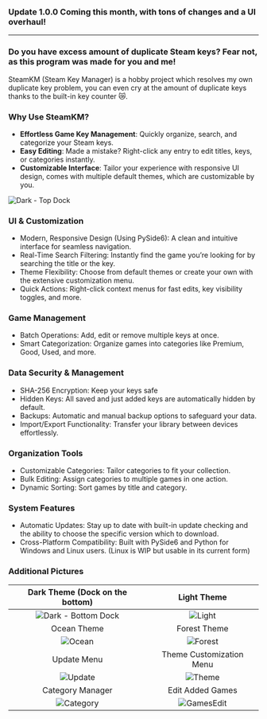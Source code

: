 ### Update 1.0.0 Coming this month, with tons of changes and a UI overhaul! ###
---
### Do you have excess amount of duplicate Steam keys? Fear not, as this program was made for you and me!
SteamKM (Steam Key Manager) is a hobby project which resolves my own duplicate key problem, you can even cry at the amount of duplicate keys thanks to the built-in key counter 😿. 

### Why Use SteamKM?
- **Effortless Game Key Management**: Quickly organize, search, and categorize your Steam keys.
- **Easy Editing**: Made a mistake? Right-click any entry to edit titles, keys, or categories instantly.
- **Customizable Interface**: Tailor your experience with responsive UI design, comes with multiple default themes, which are customizable by you.

![Dark - Top Dock](https://github.com/user-attachments/assets/442a0dc3-9c70-4de7-937f-4917cbd80503)

### **UI & Customization**
- Modern, Responsive Design (Using PySide6): A clean and intuitive interface for seamless navigation.
- Real-Time Search Filtering: Instantly find the game you’re looking for by searching the title or the key.
- Theme Flexibility: Choose from default themes or create your own with the extensive customization menu.
- Quick Actions: Right-click context menus for fast edits, key visibility toggles, and more.

### **Game Management**
- Batch Operations: Add, edit or remove multiple keys at once.
- Smart Categorization: Organize games into categories like Premium, Good, Used, and more.

### **Data Security & Management**
- SHA-256 Encryption: Keep your keys safe
- Hidden Keys: All saved and just added keys are automatically hidden by default.
- Backups: Automatic and manual backup options to safeguard your data.
- Import/Export Functionality: Transfer your library between devices effortlessly.

### **Organization Tools**
- Customizable Categories: Tailor categories to fit your collection.
- Bulk Editing: Assign categories to multiple games in one action.
- Dynamic Sorting: Sort games by title and category.

### **System Features**
- Automatic Updates: Stay up to date with built-in update checking and the ability to choose the specific version which to download.
- Cross-Platform Compatibility: Built with PySide6 and Python for Windows and Linux users. (Linux is WIP but usable in its current form)


### **Additional Pictures**

Dark Theme (Dock on the bottom) | Light Theme
:-------------------------:|:-------------------------:
| ![Dark - Bottom Dock](https://github.com/user-attachments/assets/ada35eec-9351-4480-bf19-6218e80c574d) | ![Light](https://github.com/user-attachments/assets/d668aac3-51c6-4fc9-b2ff-7ecbd797e821) |
Ocean Theme | Forest Theme
| ![Ocean](https://github.com/user-attachments/assets/24e030cf-cda1-4312-8d19-5772a5f80561) | ![Forest](https://github.com/user-attachments/assets/d52924ea-2c8a-4ef0-84b4-9e5e608782d2) |
Update Menu | Theme Customization Menu
| ![Update](https://github.com/user-attachments/assets/2493b857-b407-430b-8d07-8983d2abd7f0) | ![Theme](https://github.com/user-attachments/assets/94cf55ca-0c26-4315-960b-31aef760c065) |
Category Manager | Edit Added Games
| ![Category](https://github.com/user-attachments/assets/8d0ba71b-3870-47ab-ada4-94cd0ff26dab) | ![GamesEdit](https://github.com/user-attachments/assets/53dbd036-980b-4a0d-b1ea-4a4a6471fe0c) |
